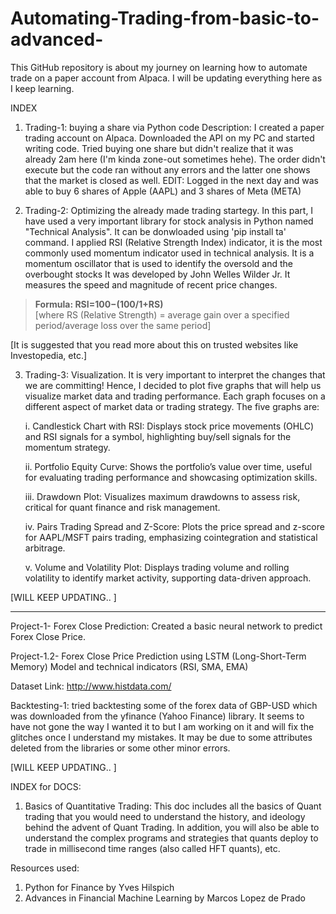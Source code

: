 # Automating-Trading-from-basic-to-advanced-
This GitHub repository is about my journey on learning how to automate trade on a paper account from Alpaca. I will be updating everything here as I keep learning. 

INDEX
1. Trading-1: buying a share via Python code
Description: I created a paper trading account on Alpaca. Downloaded the API on my PC and started writing code. Tried buying one share but didn't realize that it was already 2am here (I'm kinda zone-out sometimes hehe). The order didn't execute but the code ran without any errors and the latter one shows that the market is closed as well.
EDIT: Logged in the next day and was able to buy 6 shares of Apple (AAPL) and 3 shares of Meta (META)

2. Trading-2: Optimizing the already made trading startegy. In this part, I have used a very important library for stock analysis in Python named "Technical Analysis". It can be donwloaded using 'pip install ta' command.
I applied RSI (Relative Strength Index) indicator, it is the most commonly used momentum indicator used in technical analysis. It is a momentum oscillator that is used to identify the oversold and the overbought stocks It was developed by John Welles Wilder Jr. It measures the speed and magnitude of recent price changes.

> **Formula: RSI=100−(100/1+RS)**  
[where RS (Relative Strength) = average gain over a specified period/average loss over the same period]

[It is suggested that you read more about this on trusted websites like Investopedia, etc.]


3. Trading-3: Visualization. It is very important to interpret the changes that we are committing! Hence, I decided to plot five graphs that will help us visualize market data and trading performance. Each graph focuses on a different aspect of market data or trading strategy. The five graphs are:
   
      i. Candlestick Chart with RSI: Displays stock price movements (OHLC) and RSI signals for a symbol, highlighting buy/sell signals for the momentum strategy.
   
     ii. Portfolio Equity Curve: Shows the portfolio’s value over time, useful for evaluating trading performance and showcasing optimization skills.
  
    iii. Drawdown Plot: Visualizes maximum drawdowns to assess risk, critical for quant finance and risk management.
 
     iv. Pairs Trading Spread and Z-Score: Plots the price spread and z-score for AAPL/MSFT pairs trading, emphasizing cointegration and statistical arbitrage.
  
      v. Volume and Volatility Plot: Displays trading volume and rolling volatility to identify market activity, supporting data-driven approach.


[WILL KEEP UPDATING.. ]



---------------------------------------------------------------------------------------------------------------------------------------------------------------------------------------------------

Project-1- Forex Close Prediction: Created a basic neural network to predict Forex Close Price.

Project-1.2- Forex Close Price Prediction using LSTM (Long-Short-Term Memory) Model and technical indicators (RSI, SMA, EMA)

Dataset Link: http://www.histdata.com/

Backtesting-1: tried backtesting some of the forex data of GBP-USD which was downloaded from the yfinance (Yahoo Finance) library. It seems to have not gone the way I wanted it to but I am working on it and will fix the glitches once I understand my mistakes. It may be due to some attributes deleted from the libraries or some other minor errors. 

[WILL KEEP UPDATING.. ]






INDEX for DOCS:
1. Basics of Quantitative Trading: 
This doc includes all the basics of Quant trading that you would need to understand the history, and ideology behind the advent of Quant Trading. In addition, you will also be able to understand the complex programs and strategies that quants deploy to trade in millisecond time ranges (also called HFT quants), etc.    

Resources used:
1. Python for Finance by Yves Hilspich
2. Advances in Financial Machine Learning by Marcos Lopez de Prado
